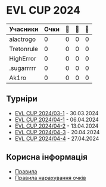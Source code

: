 # EVL CUP 2024

| Учасники | Очки | 🥇 | 🥈 | 🥉 |
|----------|------|----------|---------|---------|
|alactrogo|0|0|0|0|
|Tretonrule|0|0|0|0|
|HighError|0|0|0|0|
|.sugarrrrr|0|0|0|0|
|Ak1ro|0|0|0|0|

## Турніри
- [EVL CUP 2024/03-1](https://www.challengermode.com/s/eviloma_official/tournaments/629cac56-5ea8-4270-a109-08dc4dd61ffb) - 30.03.2024
- [EVL CUP 2024/04-1]() - 06.04.2024
- [EVL CUP 2024/04-2]() - 13.04.2024
- [EVL CUP 2024/04-3]() - 20.04.2024
- [EVL CUP 2024/04-4]() - 27.04.2024

## Корисна інформація
- [Правила](https://github.com/Eviloma/evl-cup/blob/master/rules.md)
- [Правила нарахування очків](https://github.com/Eviloma/evl-cup/blob/master/points.md)

